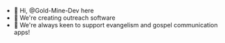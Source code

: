 - 👋 Hi, @Gold-Mine-Dev here
- 👀 We're creating outreach software
- 💞️ We're always keen to support evangelism and gospel communication apps!

<!---
Gold-Mine-Dev/Gold-Mine-Dev is a ✨ special ✨ repository because its `README.md` (this file) appears on your GitHub profile.
You can click the Preview link to take a look at your changes.
--->

